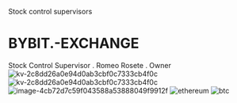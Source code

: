 


Stock control supervisors
# BYBIT.-EXCHANGE
Stock Control Supervisor . Romeo Rosete . Owner
![kv-2c8dd26a0e94d0ab3cbf0c7333cb4f0c](https://github.com/user-attachments/assets/5729e3e8-07b2-45b7-81b9-4c8a79be1f7e)
![kv-2c8dd26a0e94d0ab3cbf0c7333cb4f0c](https://github.com/user-attachments/assets/221500f1-6985-4e01-a842-f9d6a1212b9d)
![image-4cb72d7c59f043588a53888049f9912f](https://github.com/user-attachments/assets/32b49c40-0dea-4592-acf5-13da1b77f47c)
![ethereum](https://github.com/Stock-control-supervisors/BYBIT.-EXCHANGE/assets/110788242/e23baaac-f093-45c8-9dd4-8b0d8d880db6)
![btc](https://github.com/Stock-control-supervisors/BYBIT.-EXCHANGE/assets/110788242/c91eab3c-6df3-4872-b85e-05f4356182e5)
